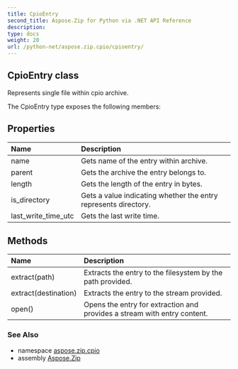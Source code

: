 ```yaml
---
title: CpioEntry
second_title: Aspose.Zip for Python via .NET API Reference
description: 
type: docs
weight: 20
url: /python-net/aspose.zip.cpio/cpioentry/
---
```


## CpioEntry class

Represents single file within cpio archive.

The CpioEntry type exposes the following members:
## Properties
| Name | Description |
| :- | :- |
|name|Gets name of the entry within archive.|
|parent|Gets the archive the entry belongs to.|
|length|Gets the length of the entry in bytes.|
|is_directory|Gets a value indicating whether the entry represents directory.|
|last_write_time_utc|Gets the last write time.|
## Methods
| Name | Description |
| :- | :- |
|extract(path)|Extracts the entry to the filesystem by the path provided.|
|extract(destination)|Extracts the entry to the stream provided.|
|open()|Opens the entry for extraction and provides a stream with entry content.|

### See Also

* namespace [aspose.zip.cpio](/zip/python-net/aspose.zip.cpio/)
* assembly [Aspose.Zip](/zip/python-net/)

